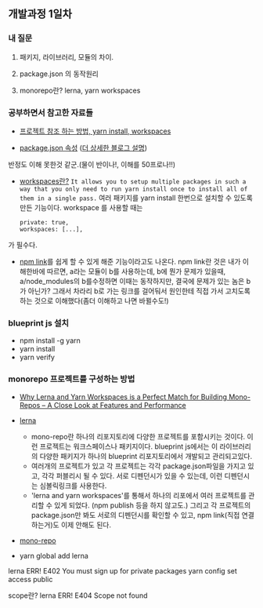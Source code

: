 ## 개발과정 1일차
### 내 질문
1. 패키지, 라이브러리, 모듈의 차이. 

2. package.json 의 동작원리

3. monorepo란? lerna, yarn workspaces


### 공부하면서 참고한 자료들
- [프로젝트 참조 하는 방법, yarn install, workspaces](https://musma.github.io/2019/04/02/yarn-workspaces.html)

* [package.json 속성](https://docs.npmjs.com/files/package.json) ([더 상세한 블로그 설명](https://programmingsummaries.tistory.com/385))

반정도 이해 못한것 같군.(물이 반이나!, 이해를 50프로나!!)

* [workspaces란?](https://classic.yarnpkg.com/en/docs/workspaces/)
`It allows you to setup multiple packages in such a way that you only need to run yarn install once to install all of them in a single pass.`
여러 패키지를 yarn install 한번으로 설치할 수 있도록 만든 기능이다. workspace 를 사용할 때는 
    ```
    private: true,
    workspaces: [...],
    ```
가 필수다.

* [npm link](https://simsimjae.tistory.com/385)를 쉽게 할 수 있게 해준 기능이라고도 나온다. npm link란 것은 내가 이해한바에 따르면, a라는 모듈이 b를 사용하는데, b에 뭔가 문제가 있을때, a/node_modules의 b를수정하면 이때는 동작하지만, 결국에 문제가 있는 놈은 b가 아닌가? 그래서 차라리 b로 가는 링크를 걸어둬서 원인한테 직접 가서 고치도록 하는 것으로 이해했다(좀더 이해하고 나면 바뀔수도!)

### blueprint js 설치
  - npm install -g yarn
  - yarn install
  - yarn verify


### monorepo 프로젝트를 구성하는 방법
* [Why Lerna and Yarn Workspaces is a Perfect Match for Building Mono-Repos – A Close Look at Features and Performance](https://doppelmutzi.github.io/monorepo-lerna-yarn-workspaces/)

* [lerna](https://lerna.js.org/)
  - mono-repo란 하나의 리포지토리에 다양한 프로젝트를 포함시키는 것이다. 이런 프로젝트는 워크스페이스나 패키지이다. blueprint js에서는 이 라이브러리의 다양한 패키지가 하나의 blueprint 리포지토리에서 개발되고 관리되고있다. 
  - 여러개의 프로젝트가 있고 각 프로젝트는 각각 package.json파일을 가지고 있고, 각각 퍼블리시 될 수 있다. 서로 디펜던시가 있을 수 있는데, 이런 디펜던시는 심볼릭링크를 사용한다. 
  - 'lerna and yarn workspaces'를 통해서 하나의 리포에서 여러 프로젝트를 관리할 수 있게 되었다. (npm publish 등을 하지 않고도.) 그리고 각 프로젝트의 package.json만 봐도 서로의 디펜던시를 확인할 수 있고, npm link(직접 연결하는거)도 이제 안해도 된다. 

* [mono-repo](https://medium.com/jung-han/lerna-%EB%A1%9C-%EB%AA%A8%EB%85%B8%EB%A0%88%ED%8F%AC-%ED%95%B4%EB%B3%B4%EB%9F%AC%EB%82%98-34c8e008106a)

- yarn global add lerna

lerna ERR! E402 You must sign up for private packages
yarn config set access public

scope란?
lerna ERR! E404 Scope not found